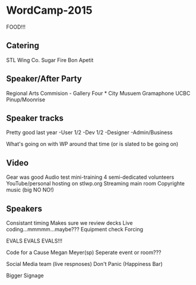 WordCamp-2015
=============
FOOD!!!

Catering
--------
STL Wing Co.
Sugar Fire
Bon Apetit

Speaker/After Party
--------------------
Regional Arts Commision - Gallery Four *
City Musuem
Gramaphone
UCBC
Pinup/Moonrise

Speaker tracks
--------------
Pretty good last year
-User 1/2
-Dev 1/2
-Designer
-Admin/Business

What's going on with WP around that time (or is slated to be going on)

Video
-----
Gear was good
Audio test
mini-training
4 semi-dedicated volunteers
YouTube/personal hosting on stlwp.org
Streaming main room
Copyrighte music (big NO NO!)

Speakers
--------
Consistant timing
Makes sure we review decks
Live coding...mmmmm...maybe???
Equipment check
Forcing

EVALS EVALS EVALS!!!

Code for a Cause
Megan Meyer(sp)
Seperate event or room???

Social Media team (live respnoses)
Don't Panic (Happiness Bar)

Bigger Signage
